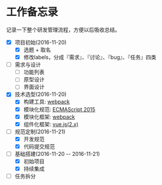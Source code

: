 # 工作备忘录

记录一下整个研发管理流程，方便以后吸收总结。

- [x] 项目初始(2016-11-20)
    - [x] 选题 + 取名
    - [x] 修改labels，分成『需求』、『讨论』、『bug』、『任务』四类
- [ ] 需求与设计
    - [ ] 功能列表
    - [ ] 原型设计
    - [ ] 界面设计
- [x] 技术选型(2016-11-20)
    - [x] 构建工具: [webpack](https://webpack.github.io/)
    - [x] 模块化规范: [ECMAScript 2015](https://en.wikipedia.org/wiki/ECMAScript#6th_Edition_-_ECMAScript_2015)
    - [x] 模块化框架: [webpack](https://webpack.github.io/)
    - [x] 组件化框架: [vue.js(2.x)](http://vuejs.org/)
- [ ] 规范定制(2016-11-21)
    - [x] 开发规范
    - [x] 代码提交规范
- [ ] 基础搭建(2016-11-20 -- 2016-11-21)
    - [x] 初始项目
    - [x] 持续集成
- [ ] 任务拆分